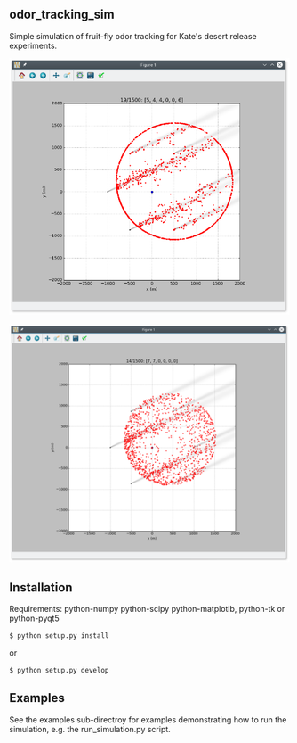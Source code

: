 ## odor_tracking_sim 

Simple simulation of fruit-fly odor tracking for Kate's desert release experiments.

![example_1](images/example_1.png)

![example_2](images/example_2.png)

## Installation

Requirements: python-numpy python-scipy python-matplotib, python-tk or python-pyqt5


```bash
$ python setup.py install 

```

or 
```bash
$ python setup.py develop
```


## Examples

See the examples sub-directroy for examples demonstrating how to run the
simulation, e.g. the run_simulation.py script.



